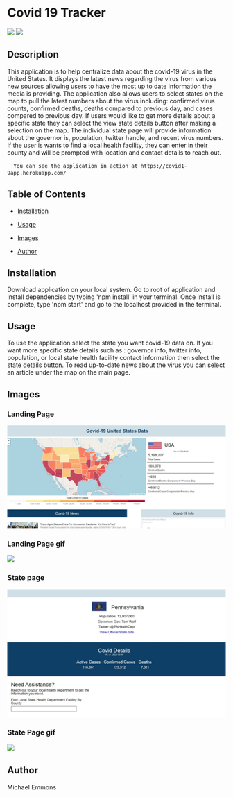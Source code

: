 # Covid 19 Tracker

  ![](https://img.shields.io/github/languages/top/memmo01/covid19-tracker) ![](https://api.travis-ci.org/memmo01/covid19-tracker.svg)
  
  ## Description
  
  This application is to help centralize data about the covid-19 virus in the United States. It displays the latest news regarding the virus from various new sources allowing users to have the most up to date information the media is providing. The application also allows users to select states on the map to pull the latest numbers about the virus including: confirmed virus counts, confirmed deaths, deaths compared to previous day, and cases compared to previous day. If users would like to get more details about a specific state they can select the view state details button after making a selection on the map. The individual state page will provide information about the governor is, population, twitter handle, and recent virus numbers. If the user is wants to find a local health facility, they can enter in their county and will be prompted with location and contact details to reach out.  
  
      You can see the application in action at https://covid1-9app.herokuapp.com/
  
  ## Table of Contents

  * [Installation](#installation)

  * [Usage](#usage)
  
  * [Images](#images)
  
  * [Author](#author)
  
  
  

  ## Installation

  Download application on your local system. Go to root of application and install dependencies by typing 'npm install' in your terminal. Once install is complete, type 'npm start' and go to the localhost provided in the terminal.

  ## Usage

  To use the application select the state you want covid-19 data on. If you want more specific state details such as : governor info, twitter info, population, or local state health facility contact information then select the state details button. To read up-to-date news about the virus you can select an article under the map on the main page.
   
  ## Images
  ### Landing Page
  ![](./application_images/landing_page.JPG)  
  ### Landing Page gif
  ![](./application_images/state_search.gif)    
  ### State page
  ![](./application_images/state_page.JPG)
  ### State Page gif
  ![](./application_images/facility_search.gif)
  
  ## Author
  
  Michael Emmons
  
  
